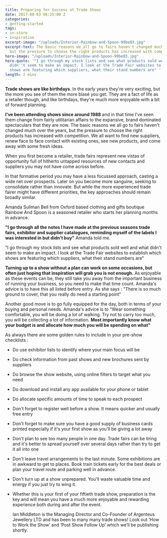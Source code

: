 ```yaml
---
title: Preparing for Success at Trade Shows
date: 2017-08-03 06:25:00 Z
categories:
- getting-started
tags:
- in-store
- Inspiration
excerpt-image: "/uploads/Interior-Rainbow-and-Spoon-99be83.jpg"
excerpt-text: The basic reasons we all go to fairs haven't changed much over the years,
  but the pressure to choose the right products has increased with competition.
hero-image: "/uploads/Interior-Rainbow-and-Spoon-99be83.jpg"
hero-quote: '"I go through my stock lists and see what products sold well and what
  didn''t seem to make an impact. I look at the Trade Fair websites to establish which
  shows are featuring which suppliers, what their stand numbers are" '
length: 2 mins
---
```


**Trade shows are like birthdays**.  In the early years they're very exciting, but the more you see of them the more blasé you get.  They are a fact of life as a retailer though, and like birthdays, they're much more enjoyable with a bit of forward planning.

**I've been attending shows since around 1988** and in that time I've seen them change from fairly utilitarian affairs to the expansive, brand dominated spectaculars that they are now.  The basic reasons we all go to fairs haven't changed much over the years, but the pressure to choose the right products has increased with competition.  We all want to find new suppliers, renew face to face contact with existing ones, see new products, and come away with some fresh ideas.

When you first become a retailer, trade fairs represent new vistas of opportunity full of hitherto untapped resources of new contacts and suppliers you may not have come across before.

In that formative period you may have a less focussed approach, casting a wide net over prospects.  Later on you become more sanguine, seeking to consolidate rather than innovate.  But while the more experienced trade fairer might have different priorities, the key approaches should remain broadly similar.

Amanda Suliman Bell from Oxford based clothing and gifts boutique Rainbow And Spoon is a seasoned retailer who starts her planning months in advance.

**"I go through all the notes I have made at  the previous seasons trade fairs, exhibitor and supplier catalogues, reminding myself of the labels I was interested in but didn't buy"** Amanda told me.

"I go through my stock lists and see what products sold well and what didn't seem to make an impact. I look at the Trade Fair websites to establish which shows are featuring which suppliers, what their stand numbers are"

**Turning up to a show without a plan can work on some occasions, but often just hoping that inspiration will grab you is not enough.**  As enjoyable as these events can be, they still take you away from the important business of running your business, so you need to make that time count.  Amanda's advice is to have this all listed before entry.  As she says : "There is so much ground to cover, that you really do need a starting point"

Another good move is to go fully equipped for the day, both in terms of your buying and personal needs.  Amanda's advice is to "Wear something comfortable, you will be doing a lot of walking. Try not to carry too much, you will be collecting a lot of information. **Most importantly know what your budget is and allocate how much you will be spending on what"**

As always there are some golden rules to include in your pre-show checklists :

* Do use exhibitor lists to identify where your main focus will be

* Do check information from past shows and new brochures sent by suppliers

* Do browse the show website, using online filters to target what you need

* Do download and install any app available for your phone or tablet

* Do allocate specific amounts of time to speak to each prospect
  

* Don't forget to register well before a show.  It means quicker and usually free entry

* Don't forget to make sure you have a good supply of business cards printed especially if it's your first show as you'll be giving a lot away

* Don't plan to see too many people in one day. Trade fairs can be tiring and it's better to spread yourself over several days rather than try to get it all into one

* Don't leave travel arrangements to the last minute.  Some exhibitions are in awkward to get to places.  Book train tickets early for the best deals or plan your travel route and parking well in advance.

* Don't turn up at a show unprepared.  You'll waste valuable time and energy if you just try to wing it.

* Whether this is your first of your fiftieth trade show, preparation is the key and will mean you have a much more enjoyable and rewarding experience both during and after the event.
  

  Ian Middleton is the Managing Director and Co-Founder of Argenteus Jewellery LTD and has been to many many trade shows! Look out ‘How to Work the Show’ and ‘Post Show Follow Up’ which we’ll be publishing shortly.